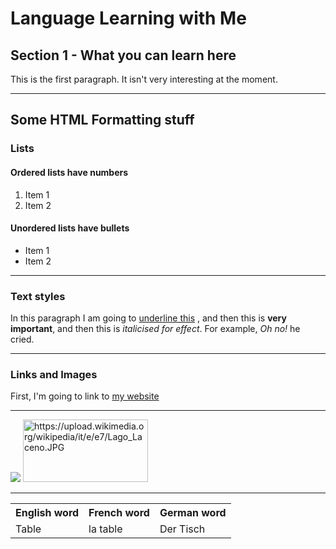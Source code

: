 <h1>Language Learning with Me</h1>
<h2>Section 1 - What you can learn here</h2>
<p>This is the first paragraph. It isn't very interesting at the moment.</p>

<hr>

<h2>Some HTML Formatting stuff</h2>
<h3>Lists</h3>
<h4>Ordered lists have numbers</h4>
<ol>
  <li>Item 1</li>
  <li>Item 2</li>
</ol>


<h4>Unordered lists have bullets</h4>
<ul>
  <li>Item 1</li>
  <li>Item 2</li>
</ul>

<hr>

<h3>Text styles</h3>
<p>In this paragraph I am going to <u>underline this</u> , and then this is <strong>very important</strong>, and then this is <em> italicised for effect</em>. For example, <em>Oh no!</em> he cried.</p>

<hr>

<h3>Links and Images</h3>
<p>First, I'm going to link to <a href="http://www.lagourmandina.co.uk"> my website </a></p>

<hr>

<img src="https://upload.wikimedia.org/wikipedia/commons/d/dc/London_Underground_Tube_Train_approaching.gif" />
<img src="https://upload.wikimedia.org/wikipedia/it/e/e7/Lago_Laceno.JPG" alt="https://upload.wikimedia.org/wikipedia/it/e/e7/Lago_Laceno.JPG" height="100" width="200"/>

<hr>

<table style="width:100%">
  <tr>
    <th>English word</th>
    <th>French word</th> 
    <th>German word</th>
  </tr>
  <tr>
    <td>Table</td>
    <td>la table</td>
    <td>Der Tisch</td>
  </tr>
 </table>






